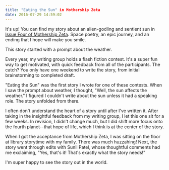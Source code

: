 ```yaml
---
title: "Eating the Sun" in Mothership Zeta
date: 2016-07-29 14:59:02
---
```

It's up! You can find my story about an alien-godling and sentient sun in [Issue Four of Mothership Zeta](http://mothershipzeta.org/2016/07/28/issue-4-is-out-now/#more-535). Space poetry, an epic journey, and an ending that I hope will make you smile.

This story started with a prompt about the weather.

Every year, my writing group holds a flash fiction contest. It's a super fun way to get motivated, with quick feedback from all of the participants. The catch? You only have one weekend to write the story, from initial brainstorming to completed draft.

"Eating the Sun" was the first story I wrote for one of these contests. When I saw the prompt about weather, I thought, "Well, the sun affects the weather." I figured I couldn't write about the sun unless it had a speaking role. The story unfolded from there.

I often don't understand the heart of a story until after I've written it. After taking in the insightful feedback from my writing group, I let this one sit for a few weeks. In revision, I didn't change much, but I did shift more focus onto the fourth planet--that hope of life, which I think is at the center of the story.

When I got the acceptance from Mothership Zeta, I was sitting on the floor at library storytime with my family. There was much huzzahing! Next, the story went through edits with Sunil Patel, whose thoughtful comments had me exclaiming, "Yes, that's it! That's exactly what the story needs!"

I'm super happy to see the story out in the world.
